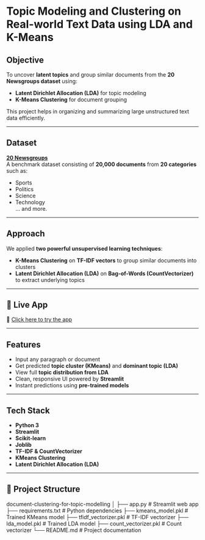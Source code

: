 # Topic Modeling and Clustering on Real-world Text Data using LDA and K-Means

##  Objective

To uncover **latent topics** and group similar documents from the **20 Newsgroups dataset** using:
- **Latent Dirichlet Allocation (LDA)** for topic modeling
- **K-Means Clustering** for document grouping

This project helps in organizing and summarizing large unstructured text data efficiently.

---

## Dataset

**[20 Newsgroups](http://archive.ics.uci.edu/ml/datasets/Twenty+Newsgroups)**  
A benchmark dataset consisting of **20,000 documents** from **20 categories** such as:
- Sports  
- Politics  
- Science  
- Technology  
... and more.

---

## Approach

We applied **two powerful unsupervised learning techniques**:

- **K-Means Clustering** on **TF-IDF vectors** to group similar documents into clusters
- **Latent Dirichlet Allocation (LDA)** on **Bag-of-Words (CountVectorizer)** to extract underlying topics

---

## 🚀 Live App

🔗 [Click here to try the app](https://document-clustering-for-topic-modelling-7tyyamplsj9q5sbakogtmz.streamlit.app/)

---

## Features

-  Input any paragraph or document  
-  Get predicted **topic cluster (KMeans)** and **dominant topic (LDA)**  
-  View full **topic distribution from LDA**  
-  Clean, responsive UI powered by **Streamlit**  
-  Instant predictions using **pre-trained models**

---

## Tech Stack

- **Python 3**
- **Streamlit**
- **Scikit-learn**
- **Joblib**
- **TF-IDF & CountVectorizer**
- **KMeans Clustering**
- **Latent Dirichlet Allocation (LDA)**

---

## 📁 Project Structure
document-clustering-for-topic-modelling
│
├── app.py # Streamlit web app
├── requirements.txt # Python dependencies
├── kmeans_model.pkl # Trained KMeans model
├── tfidf_vectorizer.pkl # TF-IDF vectorizer
├── lda_model.pkl # Trained LDA model
├── count_vectorizer.pkl # Count vectorizer
└── README.md # Project documentation


